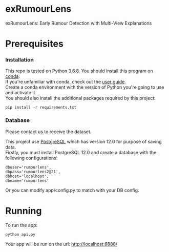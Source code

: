 
# exRumourLens
exRumourLens: Early Rumour Detection with Multi-View Explanations

# Prerequisites
### Installation
This repo is tested on Python 3.6.8.
You should install this program on [conda](https://docs.conda.io/projects/conda/en/latest/index.html).<br>
If you're unfamiliar with conda, check out the [user guide](https://docs.conda.io/projects/conda/en/latest/user-guide/index.html). <br>
Create a conda environment with the version of Python you're going to use and activate it. <br>
You should also install the additional packages required by this project:

```
pip install -r requirements.txt
```
### Database
Please contact us to receive the dataset.

This project use [PostgreSQL](https://www.postgresql.org/) which has version 12.0 for purpose of saving data.  
Firstly, you must install PostgreSQL 12.0 and create a database with the following configurations:
```
dbuser='rumourlens',
dbpass='rumourlens2@21',
dbhost='localhost',
dbname='rumourlens'
``` 
Or you can modify app/config.py to match with your DB config.


# Running
To run the app:<br>
```
python api.py
```
Your app will be run on the url: <!-- markdownlint-capture --> [http://localhost:8888/](http://localhost:8888/)


